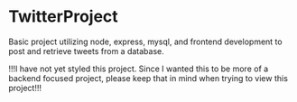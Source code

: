 # TwitterProject
Basic project utilizing node, express, mysql, and frontend development to post and retrieve tweets from a database.

!!!I have not yet styled this project. Since I wanted this to be more of a backend focused project, please keep that in mind when trying to view this project!!! 
